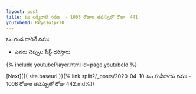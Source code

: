 ```yaml
---
layout: post
title: ఓం లక్ష్మీవాటే నమః  - 1008 రోజుల తపస్సులో రోజు  441
youtubeId: RWye1o1pYl0
---
```

 
 
 ఓం గండ దారినే నమః  
 
 -  ఎవరు చెప్పుల పేస్ట్ ధరిస్తారు 
 
  
 
  
 
 
 
 
 
 


{% include youtubePlayer.html id=page.youtubeId %}
 
[Next]({{ site.baseurl }}{% link  split2/_posts/2020-04-10-ఓం సువీరాయ నమః  - 1008 రోజుల తపస్సులో రోజు  442.md%})
 
